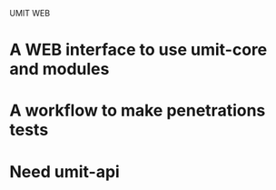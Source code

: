 UMIT WEB

# A WEB interface to use umit-core and modules
# A workflow to make penetrations tests
# Need umit-api